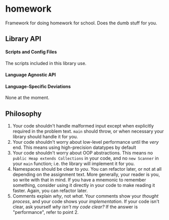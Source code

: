 # homework
Framework for doing homework for school. Does the dumb stuff for you.

## Library API

#### Scripts and Config Files
The scripts included in this library use.

#### Language Agnostic API


#### Language-Specific Deviations
None at the moment.

## Philosophy
1. Your code shouldn't handle malformed input except when explicitly required in
   the problem text. `main` should throw, or when necessary your library should handle it for you.
2. Your code shouldn't worry about low-level performance until the *very* end. This means using
   high-precision datatypes by default
3. Your code shouldn't worry about OOP abstractions. This means no
   `public Heap extends Collections` in your code, and no `new Scanner` in your
   `main` function; i.e. the library will implement it for you.
4. Namespaces should be clear to *you*. You can refactor later, or not at all
   depending on the assignment text. More generally, your reader is you, so write
   with that in mind. If you have a mnemonic to remember something, consider using
   it directly in your code to make reading it faster. Again, you can refactor later.
5. Comments explain *why*, not *what*. Your comments show your *thought process*,
   and your code shows your *implementation*. If your code isn't clear, ask yourself
   *why isn't my code clear?* If the answer is "performance", refer to point 2.


